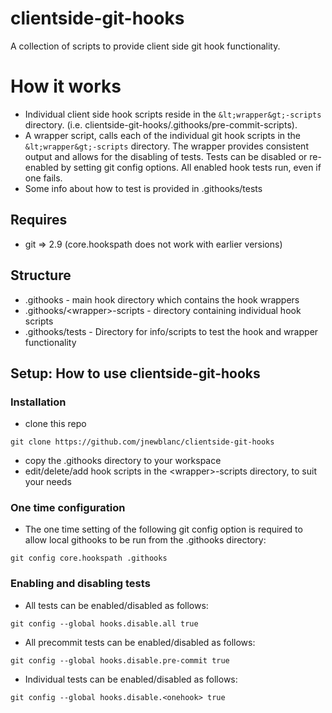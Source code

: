 # clientside-git-hooks
A collection of scripts to provide client side git hook functionality.

# How it works
* Individual client side hook scripts reside in the `&lt;wrapper&gt;-scripts` directory.  (i.e. clientside-git-hooks/.githooks/pre-commit-scripts).
* A wrapper script, calls each of the individual git hook scripts in the `&lt;wrapper&gt;-scripts` directory.  The wrapper provides consistent output and allows for the disabling of tests.  Tests can be disabled or re-enabled by setting git config options.  All enabled hook tests run, even if one fails.
* Some info about how to test is provided in .githooks/tests 

## Requires
* git => 2.9 (core.hookspath does not work with earlier versions)

## Structure
* .githooks - main hook directory which contains the hook wrappers
* .githooks/&lt;wrapper&gt;-scripts - directory containing individual hook scripts
* .githooks/tests - Directory for info/scripts to test the hook and wrapper functionality

## Setup: How to use clientside-git-hooks

### Installation
* clone this repo
```
git clone https://github.com/jnewblanc/clientside-git-hooks
```
* copy the .githooks directory to your workspace
* edit/delete/add hook scripts in the &lt;wrapper&gt;-scripts directory, to suit your needs

### One time configuration
* The one time setting of the following git config option is required to allow local githooks to be run from the .githooks directory:
```
git config core.hookspath .githooks
```

### Enabling and disabling tests
* All tests can be enabled/disabled as follows:
```
git config --global hooks.disable.all true
```
* All precommit tests can be enabled/disabled as follows:
```
git config --global hooks.disable.pre-commit true
```
* Individual tests can be enabled/disabled as follows:
```
git config --global hooks.disable.<onehook> true
```
